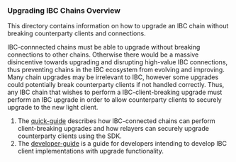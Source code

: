 ### Upgrading IBC Chains Overview

This directory contains information on how to upgrade an IBC chain without breaking counterparty clients and connections. 

IBC-connnected chains must be able to upgrade without breaking connections to other chains. Otherwise there would be a massive disincentive towards upgrading and disrupting high-value IBC connections, thus preventing chains in the IBC ecosystem from evolving and improving. Many chain upgrades may be irrelevant to IBC, however some upgrades could potentially break counterparty clients if not handled correctly. Thus, any IBC chain that wishes to perform a IBC-client-breaking upgrade must perform an IBC upgrade in order to allow counterparty clients to securely upgrade to the new light client.

1. The [quick-guide](./quick-guide.md) describes how IBC-connected chains can perform client-breaking upgrades and how relayers can securely upgrade counterparty clients using the SDK.
2. The [developer-guide](./developer-guide.md) is a guide for developers intending to develop IBC client implementations with upgrade functionality.

